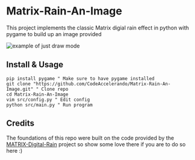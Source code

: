 # Matrix-Rain-An-Image
This project implements the classic Matrix digial rain effect in python with pygame to build up an image provided

![example of just draw mode](example.gif)

## Install & Usage
```vim
pip install pygame " Make sure to have pygame installed
git clone "https://github.com/CodeAccelerando/Matrix-Rain-An-Image.git" " Clone repo
cd Matrix-Rain-An-Image
vim src/config.py " Edit config 
python src/main.py " Run program
```


## Credits

The foundations of this repo were built on the code provided by the [MATRIX-Digital-Rain](https://github.com/StanislavPetrovV/MATRIX-Digital-Rain) project so show some love there if you are to do so here :)
